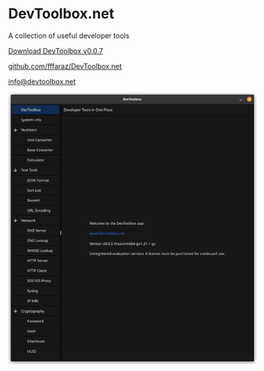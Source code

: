 # DevToolbox.net

A collection of useful developer tools

[Download DevToolbox v0.0.7](https://pub-7d9510c46c8a4a259f77309bd0cd5518.r2.dev/devtoolbox-v0.0.7.zip)

[github.com/fffaraz/DevToolbox.net](https://github.com/fffaraz/DevToolbox.net)

[info@devtoolbox.net](mailto:info@devtoolbox.net)

![screenshot](screenshot.jpg)
